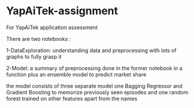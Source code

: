# YapAiTek-assignment

For YapAiTek application assessment

There are two notebooks : 

1-DataExploration: understanding data and preprocessing with lots of graphs to fully grasp it

2-Model: a summary of preprocessing done in the former notebook in a function plus an ensemble model to predict market share

the model consists of three separate model one Bagging Regressor and Gradient Boosting to memorize previously seen episodes and one random forest trained on other features apart from the names

